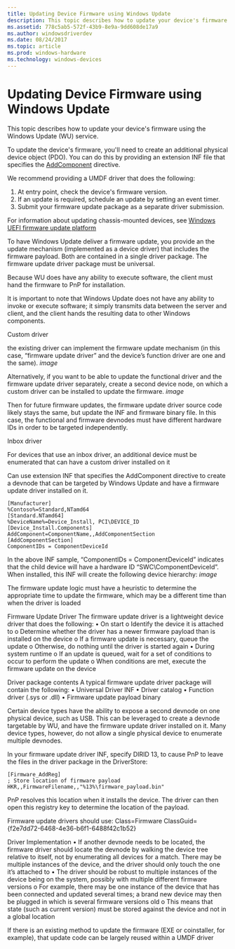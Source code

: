 ```yaml
---
title: Updating Device Firmware using Windows Update
description: This topic describes how to update your device's firmware using the Windows Update (WU) service.
ms.assetid: 778c5ab5-572f-43b9-8e9a-9dd608de17a9
ms.author: windowsdriverdev
ms.date: 08/24/2017
ms.topic: article
ms.prod: windows-hardware
ms.technology: windows-devices
---
```


# Updating Device Firmware using Windows Update

This topic describes how to update your device's firmware using the Windows Update (WU) service.

To update the device's firmware, you'll need to create an additional physical device object (PDO). You can do this by providing an extension INF file that specifies the [AddComponent](../install/inf-addcomponent-directive.md) directive.

We recommend providing a UMDF driver that does the following:

1. At entry point, check the device's firmware version.
2. If an update is required, schedule an update by setting an event timer.
3. Submit your firmware update package as a separate driver submission.

For information about updating chassis-mounted devices, see [Windows UEFI firmware update platform](../bringup/windows-uefi-firmware-update-platform.md)

To have Windows Update deliver a firmware update, you provide an the update mechanism (implemented as a device driver) that includes the firmware payload.  Both are contained in a single driver package.
The firmware update driver package must be universal.

Because WU does have any ability to execute software, the client must hand the firmware to PnP for installation.


It is important to note that Windows Update does not have any ability to invoke or execute software; it simply transmits data between the server and client, and the client hands the resulting data to other Windows components.

<!--sample code?-->


Custom driver

the existing driver can implement the firmware update mechanism (in this case, “firmware update driver” and the device’s function driver are one and the same).
*image*

Alternatively, if you want to be able to update the functional driver and the firmware update driver separately, create a second device node, on which a custom driver can be installed to update the firmware.
*image*

Then for future firmware updates, the firmware update driver source code likely stays the same, but update the INF and firmware binary file.
In this case, the functional and firmware devnodes must have different hardware IDs in order to be targeted independently.

Inbox driver

For devices that use an inbox driver, an additional device must be enumerated that can have a custom driver installed on it

Can use extension INF that specifies the AddComponent directive to create a devnode that can be targeted by Windows Update and have a firmware update driver installed on it.

```
[Manufacturer]
%Contoso%=Standard,NTamd64
[Standard.NTamd64]
%DeviceName%=Device_Install, PCI\DEVICE_ID
[Device_Install.Components]
AddComponent=ComponentName,,AddComponentSection
[AddComponentSection]
ComponentIDs = ComponentDeviceId
```

In the above INF sample, “ComponentIDs = ComponentDeviceId” indicates that the child device will have a hardware ID “SWC\ComponentDeviceId”.  When installed, this INF will create the following device hierarchy:
*image*

The firmware update logic must have a heuristic to determine the appropriate time to update the firmware, which may be a different time than when the driver is loaded

Firmware Update Driver
The firmware update driver is a lightweight device driver that does the following:
•	On start
o	Identify the device it is attached to
o	Determine whether the driver has a newer firmware payload than is installed on the device
o	If a firmware update is necessary, queue the update
o	Otherwise, do nothing until the driver is started again
•	During system runtime
o	If an update is queued, wait for a set of conditions to occur to perform the update
o	When conditions are met, execute the firmware update on the device

Driver package contents
A typical firmware update driver package will contain the following:
•	Universal Driver INF
•	Driver catalog
•	Function driver (.sys or .dll)
•	Firmware update payload binary

Certain device types have the ability to expose a second devnode on one physical device, such as USB.  This can be leveraged to create a devnode targetable by WU, and have the firmware update driver installed on it.  Many device types, however, do not allow a single physical device to enumerate multiple devnodes.

In your firmware update driver INF, specify DIRID 13, to cause PnP to leave the files in the driver package in the DriverStore:

```
[Firmware_AddReg]
; Store location of firmware payload
HKR,,FirmwareFilename,,"%13%\firmware_payload.bin"
```

PnP resolves this location when it installs the device.  The driver can then open this registry key to determine the location of the payload.

Firmware update drivers should use:
Class=Firmware
ClassGuid={f2e7dd72-6468-4e36-b6f1-6488f42c1b52}

Driver Implementation
•	If another devnode needs to be located, the firmware driver should locate the devnode by walking the device tree relative to itself, not by enumerating all devices for a match.  There may be multiple instances of the device, and the driver should only touch the one it’s attached to
•	The driver should be robust to multiple instances of the device being on the system, possibly with multiple different firmware versions
o	For example, there may be one instance of the device that has been connected and updated several times; a brand new device may then be plugged in which is several firmware versions old
o	This means that state (such as current version) must be stored against the device and not in a global location

If there is an existing method to update the firmware (EXE or coinstaller, for example), that update code can be largely reused within a UMDF driver
